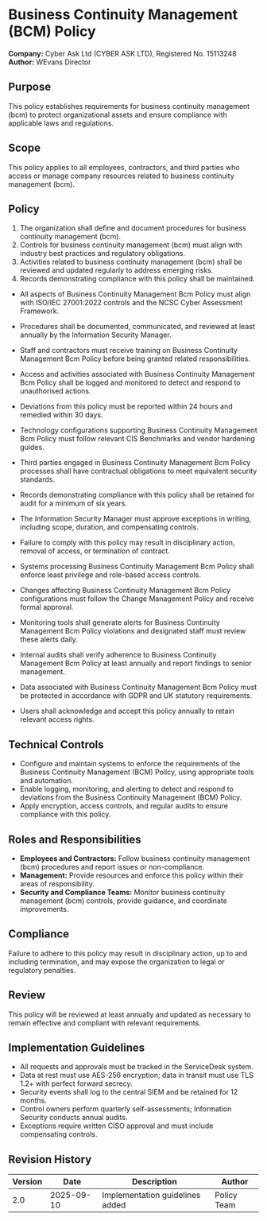 # Business Continuity Management (BCM) Policy

**Company:** Cyber Ask Ltd (CYBER ASK LTD), Registered No. 15113248  
**Author:** WEvans Director

## Purpose

This policy establishes requirements for business continuity management (bcm) to protect organizational assets and ensure compliance with applicable laws and regulations.

## Scope

This policy applies to all employees, contractors, and third parties who access or manage company resources related to business continuity management (bcm).

## Policy
1. The organization shall define and document procedures for business continuity management (bcm).
2. Controls for business continuity management (bcm) must align with industry best practices and regulatory obligations.
3. Activities related to business continuity management (bcm) shall be reviewed and updated regularly to address emerging risks.
4. Records demonstrating compliance with this policy shall be maintained.

- All aspects of Business Continuity Management Bcm Policy must align with ISO/IEC 27001:2022 controls and the NCSC Cyber Assessment Framework.
- Procedures shall be documented, communicated, and reviewed at least annually by the Information Security Manager.
- Staff and contractors must receive training on Business Continuity Management Bcm Policy before being granted related responsibilities.
- Access and activities associated with Business Continuity Management Bcm Policy shall be logged and monitored to detect and respond to unauthorised actions.
- Deviations from this policy must be reported within 24 hours and remedied within 30 days.
- Technology configurations supporting Business Continuity Management Bcm Policy must follow relevant CIS Benchmarks and vendor hardening guides.
- Third parties engaged in Business Continuity Management Bcm Policy processes shall have contractual obligations to meet equivalent security standards.
- Records demonstrating compliance with this policy shall be retained for audit for a minimum of six years.
- The Information Security Manager must approve exceptions in writing, including scope, duration, and compensating controls.
- Failure to comply with this policy may result in disciplinary action, removal of access, or termination of contract.

- Systems processing Business Continuity Management Bcm Policy shall enforce least privilege and role-based access controls.
- Changes affecting Business Continuity Management Bcm Policy configurations must follow the Change Management Policy and receive formal approval.
- Monitoring tools shall generate alerts for Business Continuity Management Bcm Policy violations and designated staff must review these alerts daily.
- Internal audits shall verify adherence to Business Continuity Management Bcm Policy at least annually and report findings to senior management.
- Data associated with Business Continuity Management Bcm Policy must be protected in accordance with GDPR and UK statutory requirements.
- Users shall acknowledge and accept this policy annually to retain relevant access rights.

## Technical Controls

- Configure and maintain systems to enforce the requirements of the Business Continuity Management (BCM) Policy, using appropriate tools and automation.
- Enable logging, monitoring, and alerting to detect and respond to deviations from the Business Continuity Management (BCM) Policy.
- Apply encryption, access controls, and regular audits to ensure compliance with this policy.

## Roles and Responsibilities

- **Employees and Contractors:** Follow business continuity management (bcm) procedures and report issues or non-compliance.
- **Management:** Provide resources and enforce this policy within their areas of responsibility.
- **Security and Compliance Teams:** Monitor business continuity management (bcm) controls, provide guidance, and coordinate improvements.

## Compliance

Failure to adhere to this policy may result in disciplinary action, up to and including termination, and may expose the organization to legal or regulatory penalties.

## Review

This policy will be reviewed at least annually and updated as necessary to remain effective and compliant with relevant requirements.

## Implementation Guidelines
- All requests and approvals must be tracked in the ServiceDesk system.
- Data at rest must use AES-256 encryption; data in transit must use TLS 1.2+ with perfect forward secrecy.
- Security events shall log to the central SIEM and be retained for 12 months.
- Control owners perform quarterly self-assessments; Information Security conducts annual audits.
- Exceptions require written CISO approval and must include compensating controls.

## Revision History

| Version | Date | Description | Author |
| ------- | ---------- | ----------------------- | ------ |
| 2.0     | 2025-09-10 | Implementation guidelines added | Policy Team |
